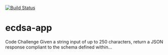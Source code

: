 [![Build Status](https://travis-ci.org/marcelluseasley/ecdsa-app.svg?branch=master)](https://travis-ci.org/marcelluseasley/ecdsa-app)

# ecdsa-app
Code Challenge
Given a string input of up to 250 characters, return a JSON response compliant to the schema defined within...
